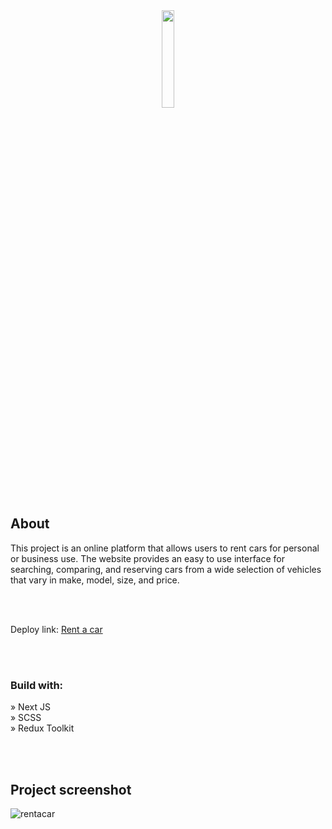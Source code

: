 <div align='center'><img style="width:20%" src='https://github.com/Gloryson/rentacar/assets/92429825/383ef7fc-2315-4fb4-a394-725ddb3fe251'/></div>

## About
This project is an online platform that allows users to rent cars for personal or business use. The website provides an easy to use interface for searching, comparing, and reserving cars from a wide selection of vehicles that vary in make, model, size, and price.

</br>
</br>

Deploy link: [Rent a car](https://gloryson.github.io/rentacar/ "Click here to follow the link.")

</br>
</br>

### Build with:
» Next JS  
» SCSS  
» Redux Toolkit

</br>
</br>

## Project screenshot
![rentacar](https://github.com/Gloryson/rentacar/assets/92429825/46f7a2da-122d-4dcc-91ee-97da1953f1a6)

